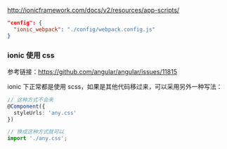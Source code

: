 
http://ionicframework.com/docs/v2/resources/app-scripts/


```json
"config": {
  "ionic_webpack": "./config/webpack.config.js"
}
```

### ionic 使用 css

参考链接：https://github.com/angular/angular/issues/11815

ionic 下正常都是使用 scss，如果是其他代码移过来，可以采用另外一种写法：

```ts
// 这种方式不会来
@Component({
  styleUrls: 'any.css'
})

// 换成这种方式就可以
import './any.css';
```





